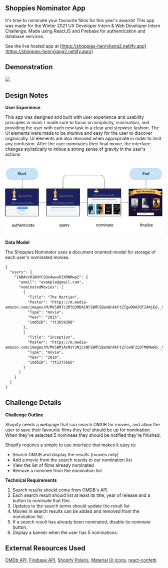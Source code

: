 ## Shoppies Nominator App
It's time to nominate your favourite films for this year's awards!  This app was made for the Winter 2021 UX Developer Intern & Web Developer Intern Challenge. Made using ReactJS and Firebase for authentication and database services.  
  
See the live hosted app at [https://shoppies-henryliang2.netlify.app](https://shoppies-henryliang2.netlify.app/)

## Demonstration  
  
![](public/demo.gif)
  
## Design Notes   
**User Experience**  
  
This app was designed and built with user experience and usability principles in mind. I made sure to focus on simplicity, minimalism, and providing the user with each new task in a clear and stepwise fashion. The UI elements were made to be intuitive and easy for the user to discover organically. UI elements are also removed when appropriate in order to limit any confusion.  After the user nominates their final movie, the interface changes stylistically to imbue a strong sense of gravity in the user's actions.
    
![](public/ux-flow.png)
    
**Data Model**  
  
The Shoppies Nominator uses a document oriented-model for storage of each user's nominated movies.
  
```
{
  "users": {
    "lABAVxR1WUYCSQo4wwuRIXRNMwp2": {
      "email": "example@gmail.com",
      "nominatedMovies": [
        {
          "Title": "The Martian",
          "Poster": "https://m.media-amazon.com/images/M/MV5BMTc2MTQ3MDA1Nl5BMl5BanBnXkFtZTgwODA3OTI4NjE@._V1_SX300.jpg",
          "Type": "movie",
          "Year": "2015",
          "imdbID": "tt3659388"
        },
        {
          "Title": "Inception",
          "Poster": "https://m.media-amazon.com/images/M/MV5BMjAxMzY3NjcxNF5BMl5BanBnXkFtZTcwNTI5OTM0Mw@@._V1_SX300.jpg",
          "Type": "movie",
          "Year": "2010",
          "imdbID": "tt1375666"
        }
      ]
    }
  }
}
```
  
## Challenge Details
**Challenge Outline**  
  
Shopify needs a webpage that can search ​OMDB​ for movies, and allow the user to save their favourite films they feel should be up for nomination. When they've selected 5 nominees they should be notified they're finished.
  
Shopify requires a simple to use interface that makes it easy to:  
* Search OMDB and display the results (movies only)  
* Add a movie from the search results to our nomination list 
* View the list of films already nominated
* Remove a nominee from the nomination list
  
**Technical Requirements**
1. Search results should come from OMDB's API.
2. Each search result should list at least its title, year of release and a button to nominate that film.
3. Updates to the search terms should update the result list
4. Movies in search results can be added and removed from the nomination list.
5. If a search result has already been nominated, disable its nominate button.
6. Display a banner when the user has 5 nominations.

## External Resources Used
[OMDb API](http://www.omdbapi.com/), [Firebase API](https://firebase.google.com/), [Shopify Polaris](https://polaris.shopify.com/), [Material UI Icons](https://material-ui.com/), [react-confetti](https://www.npmjs.com/package/react-confetti)
